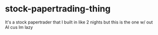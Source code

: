 # stock-papertrading-thing
It's a stock papertrader that I built in like 2 nights but this is the one w/ out AI cus Im lazy 
